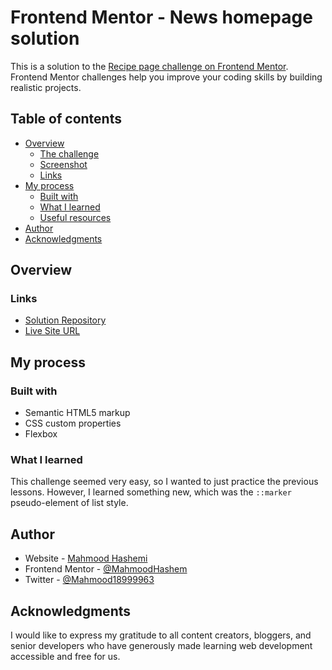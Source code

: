 # Frontend Mentor - News homepage solution

This is a solution to the [Recipe page challenge on Frontend Mentor](https://www.frontendmentor.io/challenges/recipe-page-KiTsR8QQKm). Frontend Mentor challenges help you improve your coding skills by building realistic projects.

## Table of contents

- [Overview](#overview)
  - [The challenge](#the-challenge)
  - [Screenshot](#screenshot)
  - [Links](#links)
- [My process](#my-process)
  - [Built with](#built-with)
  - [What I learned](#what-i-learned)
  - [Useful resources](#useful-resources)
- [Author](#author)
- [Acknowledgments](#acknowledgments)

## Overview

### Links

- [Solution Repository](https://github.com/MahmoodHashem/Mentor-Challanges/tree/main/recipe-page)
- [Live Site URL](https://mahmoodhashem.github.io/Mentor-Challanges/recipe-page/index.html)

## My process

### Built with

- Semantic HTML5 markup
- CSS custom properties
- Flexbox

### What I learned

This challenge seemed very easy, so I wanted to just practice the previous lessons. However, I learned something new, which was the `::marker `pseudo-element of list style.

## Author

- Website - [Mahmood Hashemi](https://t.me/shahmahmood)
- Frontend Mentor - [@MahmoodHashem](https://www.frontendmentor.io/profile/MahmoodHasheme/yourusername)
- Twitter - [@Mahmood18999963](https://twitter.com/Mahmood18999963)

## Acknowledgments

I would like to express my gratitude to all content creators, bloggers, and senior developers who have generously made learning web development accessible and free for us.
